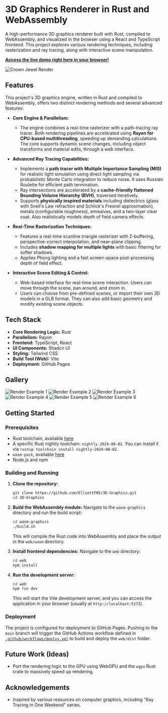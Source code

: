 # 3D Graphics Renderer in Rust and WebAssembly

A high-performance 3D graphics renderer built with Rust, compiled to WebAssembly, and visualized in the browser using a React and TypeScript frontend. This project explores various rendering techniques, including rasterization and ray tracing, along with interactive scene manipulation.

[**Access the live demo right here in your browser!**](https://elliottf05.github.io/3D-Graphics/)

![Crown Jewel Render](images/rt7.png)

## Features

This project's 3D graphics engine, written in Rust and compiled to WebAssembly, offers two distinct rendering methods and several advanced features:

*   **Core Engine & Parallelism:**
    *   The engine combines a real-time rasterizer with a path-tracing ray tracer. Both rendering pipelines are accelerated using **Rayon for CPU-based multithreading**, speeding up demanding calculations. The core supports dynamic scene changes, including object transforms and material edits, through a web interface.

*   **Advanced Ray Tracing Capabilities:**
    *   Implements a **path tracer with Multiple Importance Sampling (MIS)** for realistic light simulation using direct light sampling via probabilistic Monte Carlo integration to reduce noise. It uses Russian Roulette for efficient path termination.
    *   Ray intersections are accelerated by a **cache-friendly flattened Bounding Volume Hierarchy (BVH)**, traversed iteratively.
    *   Supports **physically inspired materials** including dielectrics (glass with Snell's Law refraction and Schlick's Fresnel approximation), metals (configurable roughness), emissives, and a two-layer clear coat. Also realistically models depth of field camera effects.

*   **Real-Time Rasterization Techniques:**
    *   Features a real-time scanline triangle rasterizer with Z-buffering, perspective-correct interpolation, and near-plane clipping.
    *   Includes **shadow mapping for multiple lights** with basic filtering for softer shadows.
    *   Applies Phong lighting and a fast screen-space post-processing depth of field effect.

*   **Interactive Scene Editing & Control:**
    *   Web-based interface for real-time scene interaction. Users can move through the scene, pan around, and zoom in.
    * Users can choose from pre-defined scenes, or import their own 3D models in a GLB format. They can also add basic geometry and modify existing scene objects.

## Tech Stack

*   **Core Rendering Logic:** Rust
*   **Parallelism:** Rayon
*   **Frontend:** TypeScript, React
*   **UI Components:** Shadcn UI
*   **Styling:** Tailwind CSS
*   **Build Tool (Web):** Vite
*   **Deployment:** GitHub Pages

## Gallery

![Render Example 1](images/rt11.png)
![Render Example 2](images/rt8.png)
![Render Example 3](images/rt5.png)
![Render Example 4](images/rt6.png)
![Render Example 5](images/rt4.png)
![Render Example 6](images/rt3.png)

## Getting Started

### Prerequisites

*   Rust toolchain, available [here](https://www.rust-lang.org/tools/install)
*   A specific Rust nightly toolchain: `nightly-2024-08-02`. You can install it via `rustup toolchain install nightly-2024-08-02`.
*   `wasm-pack`, available [here](https://rustwasm.github.io/wasm-pack/installer/)
*   Node.js and npm

### Building and Running

1.  **Clone the repository:**
    ```bash
    git clone https://github.com/ElliottF05/3D-Graphics.git
    cd 3D-Graphics
    ```

2.  **Build the WebAssembly module:**
    Navigate to the `wasm-graphics` directory and run the build script:
    ```bash
    cd wasm-graphics
    ./build.sh 
    ```
    This will compile the Rust code into WebAssembly and place the output in the `web/wasm` directory.

3.  **Install frontend dependencies:**
    Navigate to the `web` directory:
    ```bash
    cd web
    npm install
    ```

4.  **Run the development server:**
    ```bash
    cd web
    npm run dev
    ```
    This will start the Vite development server, and you can access the application in your browser (usually at `http://localhost:5173`).

### Deployment

The project is configured for deployment to GitHub Pages. Pushing to the `main` branch will trigger the GitHub Actions workflow defined in [`.github/workflows/deploy.yml`](.github/workflows/deploy.yml) to build and deploy the `web/dist` folder.

## Future Work (Ideas)

*   Port the rendering logic to the GPU using WebGPU and the `wgpu` Rust crate to massively speed up rendering.

## Acknowledgements

*   Inspired by various resources on computer graphics, including "Ray Tracing in One Weekend" series.
